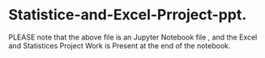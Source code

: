 # Statistice-and-Excel-Prroject-ppt.
PLEASE note that the above file is an Jupyter Notebook file , and the Excel and Statistices Project Work is Present at the end of the notebook.
